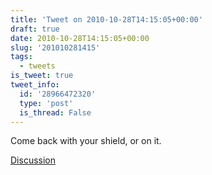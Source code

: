 ```yaml
---
title: 'Tweet on 2010-10-28T14:15:05+00:00'
draft: true
date: 2010-10-28T14:15:05+00:00
slug: '201010281415'
tags:
  - tweets
is_tweet: true
tweet_info:
  id: '28966472320'
  type: 'post'
  is_thread: False
---
```




Come back with your shield, or on it.

[Discussion](https://x.com/sytelus/status/28966472320)
